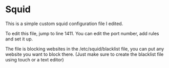 # Squid
This is a simple custom squid configuration file I edited.

To edit this file, jump to line 1411. You can edit the port number, add rules and set it up.

The file is blocking websites in the /etc/squid/blacklist file, you can put any website you want to block there. (Just make sure to create the blacklist file using touch or a text editor)
